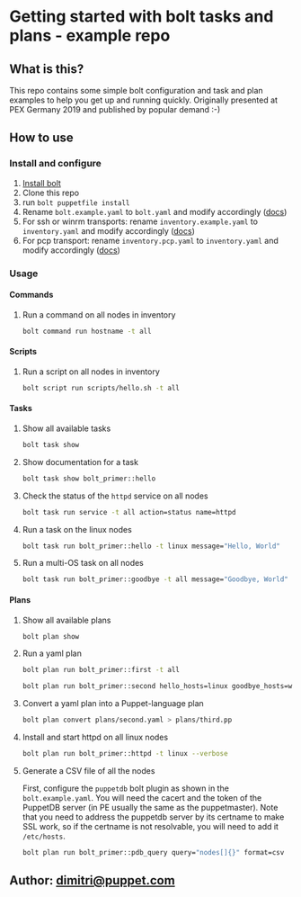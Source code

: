 # Getting started with bolt tasks and plans - example repo

## What is this?

This repo contains some simple bolt configuration and task and plan examples to help you get up and running quickly. Originally presented at PEX Germany 2019 and published by popular demand :-)

## How to use

### Install and configure 

1. [Install bolt](https://puppet.com/docs/bolt/latest/bolt_installing.html)
1. Clone this repo
1. run `bolt puppetfile install`
1. Rename `bolt.example.yaml` to `bolt.yaml` and modify accordingly ([docs](https://puppet.com/docs/bolt/latest/configuring_bolt.html))
1. For ssh or winrm transports: rename `inventory.example.yaml` to `inventory.yaml` and modify accordingly ([docs](https://puppet.com/docs/bolt/latest/inventory_file_v2.html#inventory-file-v2))
1. For pcp transport: rename `inventory.pcp.yaml` to `inventory.yaml` and modify accordingly ([docs](https://puppet.com/docs/bolt/latest/bolt_configuration_options.html#pcp-transport-configuration-options))

### Usage

#### Commands

1. Run a command on all nodes in inventory

   ```bash
   bolt command run hostname -t all
   ```
#### Scripts

1. Run a script on all nodes in inventory

   ```bash
   bolt script run scripts/hello.sh -t all
   ```

#### Tasks

1. Show all available tasks

   ```bash
   bolt task show
   ```

1. Show documentation for a task

   ```bash
   bolt task show bolt_primer::hello
   ```

1. Check the status of the `httpd` service on all nodes

   ```bash
   bolt task run service -t all action=status name=httpd
   ```

1. Run a task on the linux nodes

   ```bash
   bolt task run bolt_primer::hello -t linux message="Hello, World"
   ```

1. Run a multi-OS task on all nodes

   ```bash
   bolt task run bolt_primer::goodbye -t all message="Goodbye, World"
   ```

#### Plans

1. Show all available plans

   ```bash
   bolt plan show
   ```

1. Run a yaml plan

    ```bash
    bolt plan run bolt_primer::first -t all
    ```

    ```bash
    bolt plan run bolt_primer::second hello_hosts=linux goodbye_hosts=windows message="Hello, World" --verbose
    ```

1. Convert a yaml plan into a Puppet-language plan

    ```bash
    bolt plan convert plans/second.yaml > plans/third.pp
    ```

1. Install and start httpd on all linux nodes

    ```bash
    bolt plan run bolt_primer::httpd -t linux --verbose
    ```

1. Generate a CSV file of all the nodes

   First, configure the `puppetdb` bolt plugin as shown in the `bolt.example.yaml`. You will need the cacert and the token of the PuppetDB server (in PE usually the same as the puppetmaster). Note that you need to address the puppetdb server by its certname to make SSL work, so if the certname is not resolvable, you will need to add it `/etc/hosts`.

    ```bash
    bolt plan run bolt_primer::pdb_query query="nodes[]{}" format=csv
    ```


## Author: dimitri@puppet.com